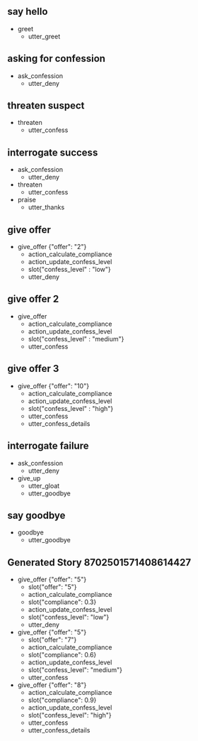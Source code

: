 ## say hello
* greet
  - utter_greet

## asking for confession
* ask_confession
  - utter_deny

## threaten suspect
* threaten
  - utter_confess

## interrogate success
* ask_confession 
  - utter_deny
* threaten
  - utter_confess
* praise
  - utter_thanks

## give offer
* give_offer {"offer": "2"}
  - action_calculate_compliance
  - action_update_confess_level
  - slot{"confess_level" : "low"}
  - utter_deny

## give offer 2
* give_offer
  - action_calculate_compliance
  - action_update_confess_level
  - slot{"confess_level" : "medium"}
  - utter_confess

## give offer 3
* give_offer {"offer": "10"}
  - action_calculate_compliance
  - action_update_confess_level
  - slot{"confess_level" : "high"}
  - utter_confess
  - utter_confess_details

## interrogate failure
* ask_confession 
  - utter_deny
* give_up
  - utter_gloat
  - utter_goodbye

## say goodbye
* goodbye
  - utter_goodbye

## Generated Story 8702501571408614427
* give_offer {"offer": "5"}
    - slot{"offer": "5"}
    - action_calculate_compliance
    - slot{"compliance": 0.3}
    - action_update_confess_level
    - slot{"confess_level": "low"}
    - utter_deny
* give_offer {"offer": "5"}
    - slot{"offer": "7"}
    - action_calculate_compliance
    - slot{"compliance": 0.6}
    - action_update_confess_level
    - slot{"confess_level": "medium"}
    - utter_confess
* give_offer {"offer": "8"}
    - action_calculate_compliance
    - slot{"compliance": 0.9}
    - action_update_confess_level
    - slot{"confess_level": "high"}
    - utter_confess
    - utter_confess_details

